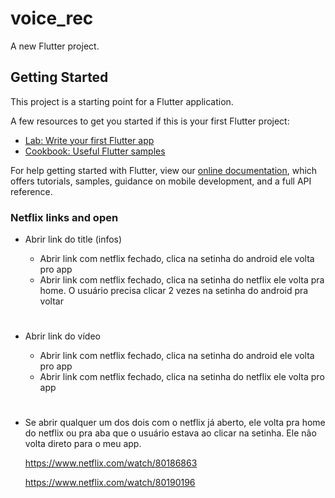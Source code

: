# voice_rec

A new Flutter project.

## Getting Started

This project is a starting point for a Flutter application.

A few resources to get you started if this is your first Flutter project:

- [Lab: Write your first Flutter app](https://flutter.dev/docs/get-started/codelab)
- [Cookbook: Useful Flutter samples](https://flutter.dev/docs/cookbook)

For help getting started with Flutter, view our
[online documentation](https://flutter.dev/docs), which offers tutorials,
samples, guidance on mobile development, and a full API reference.



### Netflix links and open
- Abrir link do title (infos)
    - Abrir link com netflix fechado, clica na setinha do android ele volta pro app
    - Abrir link com netflix fechado, clica na setinha do netflix ele volta pra home. O usuário precisa clicar 2 vezes na setinha do android pra voltar
  #
- Abrir link do vídeo
    - Abrir link com netflix fechado, clica na setinha do android ele volta pro app
    - Abrir link com netflix fechado, clica na setinha do netflix ele volta pro app
  #
- Se abrir qualquer um dos dois com o netflix já aberto, ele volta pra home do netflix ou pra aba que o usuário estava ao clicar na setinha. Ele não volta direto para o meu app.

  https://www.netflix.com/watch/80186863

  https://www.netflix.com/watch/80190196